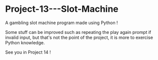 # Project-13---Slot-Machine
A gambling slot machine program made using Python !

Some stuff can be improved such as repeating the play again prompt if invalid input, but that's not the point of the project, it is more to exercise Python knowledge.

See you in Project 14 !
